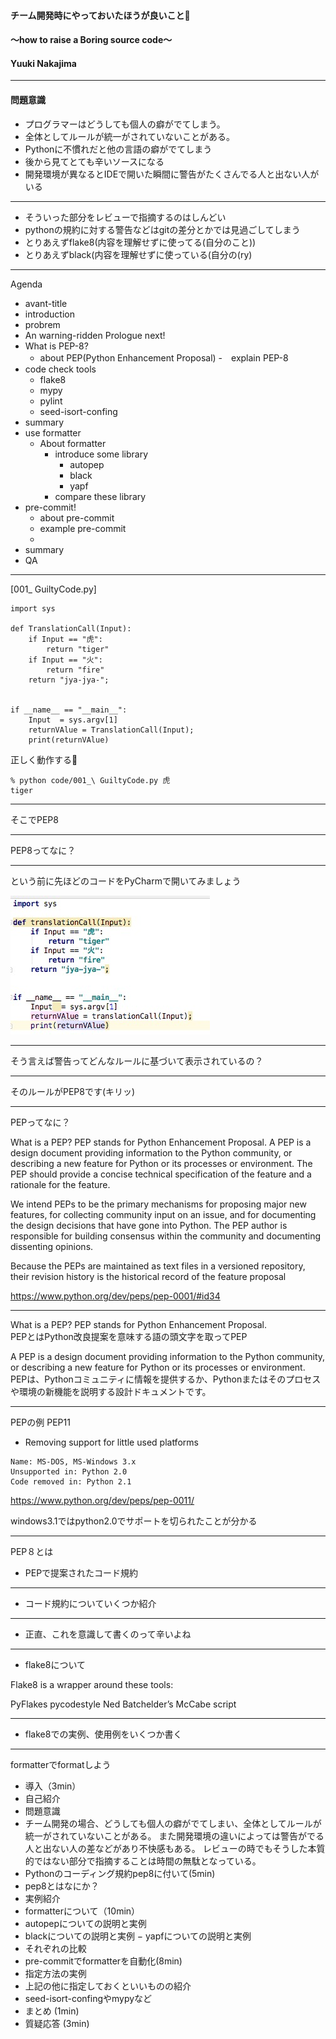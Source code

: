 
#### チーム開発時にやっておいたほうが良いこと
#### 〜how to raise a Boring source code〜
#### Yuuki Nakajima

---

#### 問題意識
- プログラマーはどうしても個人の癖がでてしまう。
- 全体としてルールが統一がされていないことがある。
- Pythonに不慣れだと他の言語の癖がでてしまう
- 後から見てとても辛いソースになる
- 開発環境が異なるとIDEで開いた瞬間に警告がたくさんでる人と出ない人がいる
---

- そういった部分をレビューで指摘するのはしんどい
- pythonの規約に対する警告などはgitの差分とかでは見過ごしてしまう
- とりあえずflake8(内容を理解せずに使ってる(自分のこと))
- とりあえずblack(内容を理解せずに使っている(自分の(ry)

---

Agenda
  - avant-title
  - introduction
  - probrem
  - An warning-ridden Prologue next!
  - What is  PEP-8?
      - about PEP(Python Enhancement Proposal)
      -　explain PEP-8
  - code check tools
      - flake8
      - mypy
      - pylint
      - seed-isort-confing
  - summary
  - use formatter 
      - About formatter
          - introduce some library
              - autopep
              - black
              - yapf
          - compare these library
   - pre-commit!
      - about pre-commit
      - example pre-commit
      - 
   - summary
   - QA 


---


[001_ GuiltyCode.py]
```
import sys

def TranslationCall(Input):
    if Input == "虎":
        return "tiger" 
    if Input == "火":
        return "fire"
    return "jya-jya-";


if __name__ == "__main__":
    Input  = sys.argv[1] 
    returnVAlue = TranslationCall(Input);
    print(returnVAlue)
```
正しく動作する

```
% python code/001_\ GuiltyCode.py 虎
tiger
```
---

そこでPEP8


---
PEP8ってなに？

---
という前に先ほどのコードをPyCharmで開いてみましょう

![alt](assets/image_001.jpg)


---


そう言えば警告ってどんなルールに基づいて表示されているの？

---
そのルールがPEP8です(キリッ)

---

PEPってなに？

What is a PEP?
PEP stands for Python Enhancement Proposal. A PEP is a design document providing information to the Python community, or describing a new feature for Python or its processes or environment. The PEP should provide a concise technical specification of the feature and a rationale for the feature.

We intend PEPs to be the primary mechanisms for proposing major new features, for collecting community input on an issue, and for documenting the design decisions that have gone into Python. The PEP author is responsible for building consensus within the community and documenting dissenting opinions.

Because the PEPs are maintained as text files in a versioned repository, their revision history is the historical record of the feature proposal

https://www.python.org/dev/peps/pep-0001/#id34

---

What is a PEP?
PEP stands for Python Enhancement Proposal.<br>
 PEPとはPython改良提案を意味する語の頭文字を取ってPEP

A PEP is a design document providing information to the Python community, or describing a new feature for Python or its processes or environment.<br>
PEPは、Pythonコミュニティに情報を提供するか、Pythonまたはそのプロセスや環境の新機能を説明する設計ドキュメントです。

---

PEPの例
PEP11
- Removing support for little used platforms

```
Name: MS-DOS, MS-Windows 3.x
Unsupported in: Python 2.0
Code removed in: Python 2.1
```
https://www.python.org/dev/peps/pep-0011/

windows3.1ではpython2.0でサポートを切られたことが分かる



---
PEP８とは

- PEPで提案されたコード規約

---

- コード規約についていくつか紹介

---

- 正直、これを意識して書くのって辛いよね

---

- flake8について

Flake8 is a wrapper around these tools:

PyFlakes
pycodestyle
Ned Batchelder’s McCabe script

----
- flake8での実例、使用例をいくつか書く

---
formatterでformatしよう





- 導入（3min）
- 自己紹介
- 問題意識
- チーム開発の場合、どうしても個人の癖がでてしまい、全体としてルールが統一がされていないことがある。 また開発環境の違いによっては警告がでる人と出ない人の差などがあり不快感もある。
レビューの時でもそうした本質的ではない部分で指摘することは時間の無駄となっている。
- Pythonのコーディング規約pep8に付いて(5min)
- pep8とはなにか？
- 実例紹介
- formatterについて（10min）
- autopepについての説明と実例
- blackについての説明と実例
− yapfについての説明と実例
- それぞれの比較
- pre-commitでformatterを自動化(8min)
- 指定方法の実例
- 上記の他に指定しておくといいものの紹介
- seed-isort-confingやmypyなど
- まとめ (1min)
- 質疑応答 (3min)
